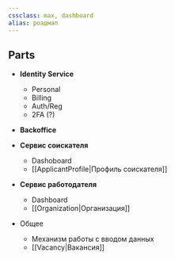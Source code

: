 ```yaml
---
cssclass: max, dashboard
alias: роадмап
---
```

## Parts

- **Identity Service**
	- Personal
	- Billing
	- Auth/Reg
	- 2FA (?)

- **Backoffice**

- **Сервис соискателя**
	- Dashoboard
	- [[ApplicantProfile|Профиль соискателя]]

- **Сервис работодателя**
	- Dashboard
	- [[Organization|Организация]]

- Общее
	- Механизм работы с вводом данных
	- [[Vacancy|Вакансия]]